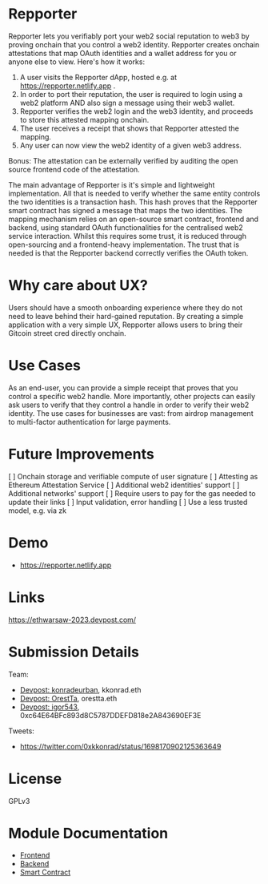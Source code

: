 # Repporter

Repporter lets you verifiably port your web2 social reputation to web3 by proving onchain that you control a web2 identity. Repporter creates onchain attestations that map OAuth identities and a wallet address for you or anyone else to view. Here's how it works:

1. A user visits the Repporter dApp, hosted e.g. at https://repporter.netlify.app .
2. In order to port their reputation, the user is required to login using a web2 platform AND also sign a message using their web3 wallet.
3. Repporter verifies the web2 login and the web3 identity, and proceeds to store this attested mapping onchain.
4. The user receives a receipt that shows that Repporter attested the mapping. 
5. Any user can now view the web2 identity of a given web3 address.

Bonus: The attestation can be externally verified by auditing the open source frontend code of the attestation.

The main advantage of Repporter is it's simple and lightweight implementation. All that is needed to verify whether the same entity controls the two identities is a transaction hash. This hash proves that the Repporter smart contract has signed a message that maps the two identities. The mapping mechanism relies on an open-source smart contract, frontend and backend, using standard OAuth functionalities for the centralised web2 service interaction. Whilst this requires some trust, it is reduced through open-sourcing and a frontend-heavy implementation. The trust that is needed is that the Repporter backend correctly verifies the OAuth token.

# Why care about UX?

Users should have a smooth onboarding experience where they do not need to leave behind their hard-gained reputation. By creating a simple application with a very simple UX, Repporter allows users to bring their Gitcoin street cred directly onchain.  


# Use Cases

As an end-user, you can provide a simple receipt that proves that you control a specific web2 handle. More importantly, other projects can easily ask users to verify that they control a handle in order to verify their web2 identity. The use cases for businesses are vast: from airdrop management to multi-factor authentication for large payments.

# Future Improvements

[ ] Onchain storage and verifiable compute of user signature
[ ] Attesting as Ethereum Attestation Service
[ ] Additional web2 identities' support
[ ] Additional networks' support
[ ] Require users to pay for the gas needed to update their links
[ ] Input validation, error handling
[ ] Use a less trusted model, e.g. via zk

# Demo

- https://repporter.netlify.app


# Links
https://ethwarsaw-2023.devpost.com/

# Submission Details

Team: 

- [Devpost: konradeurban](https://devpost.com/konradeurban), kkonrad.eth
- [Devpost: OrestTa](https://devpost.com/OrestTa), orestta.eth
- [Devpost: igor543](https://devpost.com/igor543), 0xc64E64BFc893d8C5787DDEFD818e2A843690EF3E

Tweets:

- https://twitter.com/0xkkonrad/status/1698170902125363649

# License

GPLv3

# Module Documentation

- [Frontend](/frontend)
- [Backend](/backend)
- [Smart Contract](/contract)

